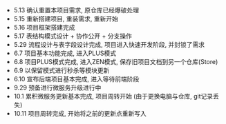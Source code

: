 ﻿- 5.13 确认重置本项目需求, 原仓库已经爆破处理
- 5.15 重新搭建项目, 重装需求, 重新开始
- 5.16 项目框架搭建完成
- 5.17 表结构模式设计 + 协作公开 + 分支操作
- 5.29 流程设计与表字段设计完成, 项目进入快速开发阶段, 并封锁了需求
- 6.7 项目基本功能完成, 进入PLUS模式
- 6.8 项目PLUS模式完成, 进入ZEN模式, 保存旧项目文档到另一个仓库(Store)
- 6.9 以保留模式进行秒杀等模块更新
- 6.10 宣布后端项目基本完成, 进入等待前端阶段
- 9.29 预备进行微服务升级进行中
- 10.1 累积微服务更新基本完成, 项目周转开始 (由于更换电脑与仓库, git记录丢失)
- 10.11 项目周转完成, 开始将之前的更新点重新写入

